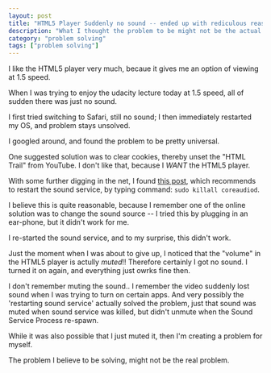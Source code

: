 ```yaml
---
layout: post
title: "HTML5 Player Suddenly no sound -- ended up with rediculous reason"
description: "What I thought the problem to be might not be the actual problem"
category: "problem solving"
tags: ["problem solving"]
---
```


I like the HTML5 player very much, becaue it gives me an option of viewing at 1.5 speed.

When I was trying to enjoy the udacity lecture today at 1.5 speed, all of sudden there was just no sound.

I first tried switching to Safari, still no sound; I then immediately restarted my OS, and problem stays unsolved.

I googled around, and found the problem to be pretty universal.

One suggested solution was to clear cookies, thereby unset the "HTML Trail" from YouTube. I don't like that, because I *WANT* the HTML5 player.

With some further digging in the net, I found [this post](http://productforums.google.com/forum/#!topic/chrome/jTu_YI1NgdE), which recommends to restart the sound service, by typing command: `sudo killall coreaudiod`.

I believe this is quite reasonable, because I remember one of the online solution was to change the sound source -- I tried this by plugging in an ear-phone, but it didn't work for me.

I re-started the sound service, and to my surprise, this didn't work.

Just the moment when I was about to give up, I noticed that the "volume" in the HTML5 player is actully _muted_!! Therefore certainly I got no sound. I turned it on again, and everything just owrks fine then.


I don't remember muting the sound.. I remember the video suddenly lost sound when I was trying to turn on certain apps. And very possibly the 'restarting sound service' actually solved the problem, just that sound was muted when sound service was killed, but didn't unmute when the Sound Service Process re-spawn.

While it was also possible that I just muted it, then I'm creating a problem for myself.


The problem I believe to be solving, might not be the real problem.


